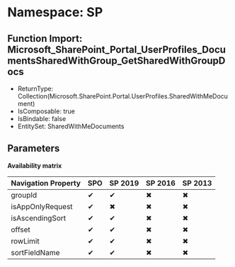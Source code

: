 # Namespace: SP

## Function Import: Microsoft_SharePoint_Portal_UserProfiles_DocumentsSharedWithGroup_GetSharedWithGroupDocs

- ReturnType: Collection(Microsoft.SharePoint.Portal.UserProfiles.SharedWithMeDocument)
- IsComposable: true
- IsBindable: false
- EntitySet: SharedWithMeDocuments

## Parameters

**Availability matrix**

Navigation Property | SPO | SP 2019 | SP 2016 | SP 2013
----------|-----|---------|---------|--------
groupId | ✔ | ✔ | ✖ | ✖
isAppOnlyRequest | ✔ | ✖ | ✖ | ✖
isAscendingSort | ✔ | ✔ | ✖ | ✖
offset | ✔ | ✔ | ✖ | ✖
rowLimit | ✔ | ✔ | ✖ | ✖
sortFieldName | ✔ | ✔ | ✖ | ✖
